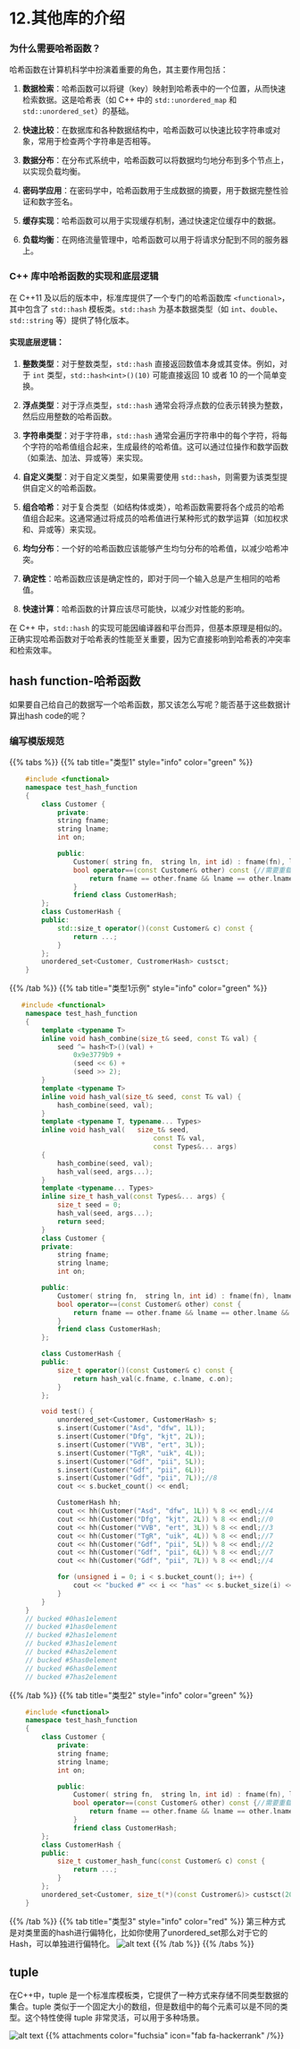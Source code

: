 # 12.其他库的介绍

### 为什么需要哈希函数？

哈希函数在计算机科学中扮演着重要的角色，其主要作用包括：

1. **数据检索**：哈希函数可以将键（key）映射到哈希表中的一个位置，从而快速检索数据。这是哈希表（如 C++ 中的 `std::unordered_map` 和 `std::unordered_set`）的基础。

2. **快速比较**：在数据库和各种数据结构中，哈希函数可以快速比较字符串或对象，常用于检查两个字符串是否相等。

3. **数据分布**：在分布式系统中，哈希函数可以将数据均匀地分布到多个节点上，以实现负载均衡。

4. **密码学应用**：在密码学中，哈希函数用于生成数据的摘要，用于数据完整性验证和数字签名。

5. **缓存实现**：哈希函数可以用于实现缓存机制，通过快速定位缓存中的数据。

6. **负载均衡**：在网络流量管理中，哈希函数可以用于将请求分配到不同的服务器上。

### C++ 库中哈希函数的实现和底层逻辑

在 C++11 及以后的版本中，标准库提供了一个专门的哈希函数库 `<functional>`，其中包含了 `std::hash` 模板类。`std::hash` 为基本数据类型（如 `int`、`double`、`std::string` 等）提供了特化版本。

#### 实现底层逻辑：

1. **整数类型**：对于整数类型，`std::hash` 直接返回数值本身或其变体。例如，对于 `int` 类型，`std::hash<int>()(10)` 可能直接返回 10 或者 10 的一个简单变换。

2. **浮点类型**：对于浮点类型，`std::hash` 通常会将浮点数的位表示转换为整数，然后应用整数的哈希函数。

3. **字符串类型**：对于字符串，`std::hash` 通常会遍历字符串中的每个字符，将每个字符的哈希值组合起来，生成最终的哈希值。这可以通过位操作和数学函数（如乘法、加法、异或等）来实现。

4. **自定义类型**：对于自定义类型，如果需要使用 `std::hash`，则需要为该类型提供自定义的哈希函数。

5. **组合哈希**：对于复合类型（如结构体或类），哈希函数需要将各个成员的哈希值组合起来。这通常通过将成员的哈希值进行某种形式的数学运算（如加权求和、异或等）来实现。

6. **均匀分布**：一个好的哈希函数应该能够产生均匀分布的哈希值，以减少哈希冲突。

7. **确定性**：哈希函数应该是确定性的，即对于同一个输入总是产生相同的哈希值。

8. **快速计算**：哈希函数的计算应该尽可能快，以减少对性能的影响。

在 C++ 中，`std::hash` 的实现可能因编译器和平台而异，但基本原理是相似的。正确实现哈希函数对于哈希表的性能至关重要，因为它直接影响到哈希表的冲突率和检索效率。

## hash function-哈希函数

如果要自己给自己的数据写一个哈希函数，那又该怎么写呢？能否基于这些数据计算出hash code的呢？

### 编写模版规范

{{% tabs %}}
{{% tab title="类型1" style="info" color="green" %}}
```cpp
    #include <functional>
    namespace test_hash_function
    {
        class Customer {
            private:
            string fname;
            string lname;
            int on;

            public:
                Customer( string fn,  string ln, int id) : fname(fn), lname(ln), on(id) {}
                bool operator==(const Customer& other) const {//需要重载==
                    return fname == other.fname && lname == other.lname && on == other.on;
                }
                friend class CustomerHash;
        };
        class CustomerHash {
        public:
            std::size_t operator()(const Customer& c) const {
                return ...;
            }
        };
        unordered_set<Customer, CustromerHash> custsct;
    }
```
{{% /tab %}}
{{% tab title="类型1示例" style="info" color="green" %}}
```cpp
   #include <functional>
    namespace test_hash_function
    {
        template <typename T>
        inline void hash_combine(size_t& seed, const T& val) {
            seed ^= hash<T>()(val) +
                0x9e3779b9 +
                (seed << 6) +
                (seed >> 2);
        }
        template <typename T>
        inline void hash_val(size_t& seed, const T& val) {
            hash_combine(seed, val);
        }
        template <typename T, typename... Types>
        inline void hash_val(	size_t& seed,
                                    const T& val,
                                    const Types&... args) 
        {
            hash_combine(seed, val);
            hash_val(seed, args...);
        }
        template <typename... Types>
        inline size_t hash_val(const Types&... args) {
            size_t seed = 0;
            hash_val(seed, args...);
            return seed;
        }
        class Customer {
        private:
            string fname;
            string lname;
            int on;

        public:
            Customer( string fn,  string ln, int id) : fname(fn), lname(ln), on(id) {}
            bool operator==(const Customer& other) const {
                return fname == other.fname && lname == other.lname && on == other.on;
            }
            friend class CustomerHash;
        };

        class CustomerHash {
        public:
            size_t operator()(const Customer& c) const {
                return hash_val(c.fname, c.lname, c.on);
            }
        };

        void test() {
            unordered_set<Customer, CustomerHash> s;
            s.insert(Customer("Asd", "dfw", 1L));
            s.insert(Customer("Dfg", "kjt", 2L));
            s.insert(Customer("VVB", "ert", 3L));
            s.insert(Customer("TgR", "uik", 4L));
            s.insert(Customer("Gdf", "pii", 5L));
            s.insert(Customer("Gdf", "pii", 6L));
            s.insert(Customer("Gdf", "pii", 7L));//8
            cout << s.bucket_count() << endl;

            CustomerHash hh;
            cout << hh(Customer("Asd", "dfw", 1L)) % 8 << endl;//4
            cout << hh(Customer("Dfg", "kjt", 2L)) % 8 << endl;//0
            cout << hh(Customer("VVB", "ert", 3L)) % 8 << endl;//3
            cout << hh(Customer("TgR", "uik", 4L)) % 8 << endl;//7
            cout << hh(Customer("Gdf", "pii", 5L)) % 8 << endl;//2
            cout << hh(Customer("Gdf", "pii", 6L)) % 8 << endl;//7
            cout << hh(Customer("Gdf", "pii", 7L)) % 8 << endl;//4

            for (unsigned i = 0; i < s.bucket_count(); i++) {
                cout << "bucked #" << i << "has" << s.bucket_size(i) << "element\n";
            }
        }
    }
    // bucked #0has1element
    // bucked #1has0element
    // bucked #2has1element
    // bucked #3has1element
    // bucked #4has2element
    // bucked #5has0element
    // bucked #6has0element
    // bucked #7has2element
```
{{% /tab %}}
{{% tab title="类型2" style="info" color="green" %}}
```cpp
    #include <functional>
    namespace test_hash_function
    {
        class Customer {
            private:
            string fname;
            string lname;
            int on;

            public:
                Customer( string fn,  string ln, int id) : fname(fn), lname(ln), on(id) {}
                bool operator==(const Customer& other) const {//需要重载==
                    return fname == other.fname && lname == other.lname && on == other.on;
                }
                friend class CustomerHash;
        };
        class CustomerHash {
        public:
            size_t customer_hash_func(const Customer& c) const {
                return ...;
            }
        };
        unordered_set<Customer, size_t(*)(const Custromer&)> custsct(20,customer_hash_func);//注意与类型1的不同写法
    }
```
{{% /tab %}}
{{% tab title="类型3" style="info" color="red" %}}
第三种方式是对类里面的hash进行偏特化，比如你使用了unordered_set那么对于它的Hash，可以单独进行偏特化。
![alt text](image.png)
{{% /tab %}}
{{% /tabs %}}

## tuple

在C++中，tuple 是一个标准库模板类，它提供了一种方式来存储不同类型数据的集合。tuple 类似于一个固定大小的数组，但是数组中的每个元素可以是不同的类型。这个特性使得 tuple 非常灵活，可以用于多种场景。

![alt text](image-1.png)
{{% attachments color="fuchsia" icon="fab fa-hackerrank" /%}}
